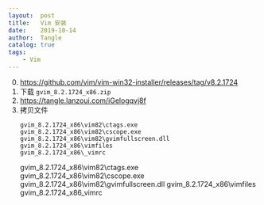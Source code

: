 ```yaml
---
layout:  post
title:   Vim 安装
date:    2019-10-14
author:  Tangle
catalog: true
tags:
    - Vim
---
```


0. <https://github.com/vim/vim-win32-installer/releases/tag/v8.2.1724>
0. 下载 `gvim_8.2.1724_x86.zip`
0. <https://tangle.lanzoui.com/iGelogqvj8f>
0. 拷贝文件
    ```
    gvim_8.2.1724_x86\vim82\ctags.exe
    gvim_8.2.1724_x86\vim82\cscope.exe
    gvim_8.2.1724_x86\vim82\gvimfullscreen.dll
    gvim_8.2.1724_x86\vimfiles
    gvim_8.2.1724_x86\_vimrc
    ```
    gvim_8.2.1724_x86\vim82\ctags.exe
    gvim_8.2.1724_x86\vim82\cscope.exe
    gvim_8.2.1724_x86\vim82\gvimfullscreen.dll
    gvim_8.2.1724_x86\vimfiles
    gvim_8.2.1724_x86\_vimrc
